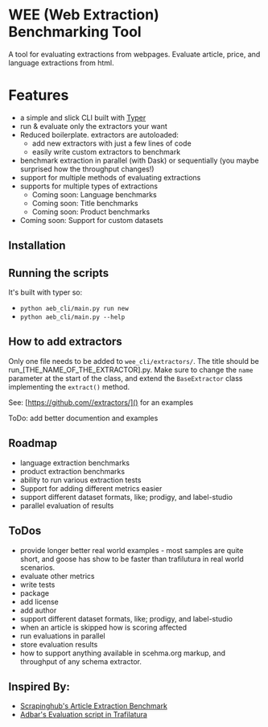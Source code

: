 # WEE (Web Extraction) Benchmarking Tool
A tool for evaluating extractions from webpages. Evaluate article, price, and language extractions from html.

# Features
- a simple and slick CLI built with [Typer](https://typer.tiangolo.com/)
- run & evaluate only the extractors your want
- Reduced boilerplate. extractors are autoloaded:
  - add new extractors with just a few lines of code
  - easily write custom extractors to benchmark
- benchmark extraction in parallel (with Dask) or sequentially (you maybe surprised how the throughput changes!)
- support for multiple methods of evaluating extractions
- supports for multiple types of extractions
  - Coming soon: Language benchmarks
  - Coming soon: Title benchmarks
  - Coming soon: Product benchmarks
- Coming soon: Support for custom datasets

## Installation

## Running the scripts
It's built with typer so:
- `python aeb_cli/main.py run new`
- `python aeb_cli/main.py --help`

## How to add extractors
Only one file needs to be added to `wee_cli/extractors/`. The title should be run_[THE_NAME_OF_THE_EXTRACTOR].py. Make sure to change the `name` parameter at the start of the class, and extend the `BaseExtractor` class implementing the `extract()` method.

See: [https://github.com//extractors/]() for an examples

ToDo: add better documention and examples

## Roadmap
- language extraction benchmarks
- product extraction benchmarks
- ability to run various extraction tests
- Support for adding different metrics easier
- support different dataset formats, like; prodigy, and label-studio
- parallel evaluation of results


## ToDos
- provide longer better real world examples - most samples are quite short, and goose has show to be faster than trafilutura in real world scenarios. 
- evaluate other metrics
- write tests
- package
- add license
- add author 
- support different dataset formats, like; prodigy, and label-studio
- when an article is skipped how is scoring affected
- run evaluations in parallel
- store evaluation results
- how to support anything available in scehma.org markup, and throughput of any schema extractor. 

## Inspired By:
- [Scrapinghub's Article Extraction Benchmark](https://github.com/scrapinghub/article-extraction-benchmark)
- [Adbar's Evaluation script in Trafilatura](https://github.com/adbar/trafilatura#evaluation-and-alternatives)